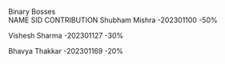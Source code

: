 Binary Bosses <br />
      NAME                SID         CONTRIBUTION
   Shubham Mishra        -202301100           -50%
   
   Vishesh Sharma        -202301127            -30%
   
   Bhavya  Thakkar       -202301169           -20%

